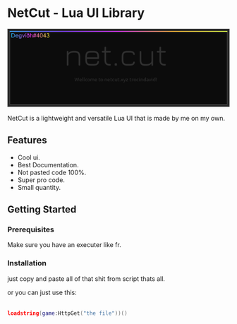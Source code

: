 # NetCut - Lua UI Library

<p align="center">
  <img src="image_2023-10-29_211841355.png" alt="NetCut Logo">
</p>

NetCut is a lightweight and versatile Lua UI that is made by me on my own.

## Features

- Cool ui.
- Best Documentation.
- Not pasted code 100%.
- Super pro code.
- Small quantity.

## Getting Started

### Prerequisites

Make sure you have an executer like fr.

### Installation

just copy and paste all of that shit from script thats all.

or you can just use this:

```lua

loadstring(game:HttpGet("the file"))()

```

